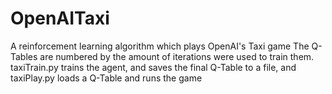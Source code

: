 # OpenAITaxi
A reinforcement learning algorithm which plays OpenAI's Taxi game
The Q-Tables are numbered by the amount of iterations were used to train them.
taxiTrain.py trains the agent, and saves the final Q-Table to a file, and taxiPlay.py loads a Q-Table and runs the game
